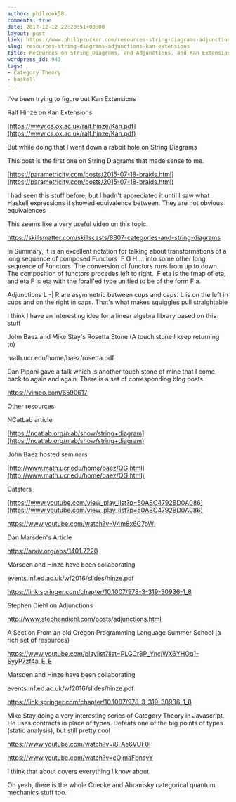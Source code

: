 ```yaml
---
author: philzook58
comments: true
date: 2017-12-12 22:20:51+00:00
layout: post
link: https://www.philipzucker.com/resources-string-diagrams-adjunctions-kan-extensions/
slug: resources-string-diagrams-adjunctions-kan-extensions
title: Resources on String Diagrams, and Adjunctions, and Kan Extensions
wordpress_id: 943
tags:
- Category Theory
- haskell
---
```


I've been trying to figure out Kan Extensions

Ralf Hinze on Kan Extensions

[https://www.cs.ox.ac.uk/ralf.hinze/Kan.pdf](https://www.cs.ox.ac.uk/ralf.hinze/Kan.pdf)



But while doing that I went down a rabbit hole on String Diagrams

This post is the first one on String Diagrams that made sense to me.

[https://parametricity.com/posts/2015-07-18-braids.html](https://parametricity.com/posts/2015-07-18-braids.html)

I had seen this stuff before, but I hadn't appreciated it until I saw what Haskell expressions it showed equivalence between. They are not obvious equivalences

This seems like a very useful video on this topic.

https://skillsmatter.com/skillscasts/8807-categories-and-string-diagrams

In Summary, it is an excellent notation for talking about transformations of a long sequence of composed Functors  F G H ... into some other long sequence of Functors. The conversion of functors runs from up to down. The composition of functors procedes left to right.  F eta is the fmap of eta, and eta F is eta with the forall'ed type unified to be of the form F a.

Adjunctions L -| R are asymmetric between cups and caps. L is on the left in cups and on the right in caps. That's what makes squiggles pull straightable

I think I have an interesting idea for a linear algebra library based on this stuff



John Baez and Mike Stay's Rosetta Stone (A touch stone I keep returning to)

math.ucr.edu/home/baez/rosetta.pdf

Dan Piponi gave a talk which is another touch stone of mine that I come back to again and again. There is a set of corresponding blog posts.

https://vimeo.com/6590617

Other resources:

NCatLab article

[https://ncatlab.org/nlab/show/string+diagram](https://ncatlab.org/nlab/show/string+diagram)

John Baez hosted seminars

[http://www.math.ucr.edu/home/baez/QG.html](http://www.math.ucr.edu/home/baez/QG.html)

Catsters

[https://www.youtube.com/view_play_list?p=50ABC4792BD0A086](https://www.youtube.com/view_play_list?p=50ABC4792BD0A086)



https://www.youtube.com/watch?v=V4m8x6C7pWI

Dan Marsden's Article

https://arxiv.org/abs/1401.7220

Marsden and Hinze have been collaborating

events.inf.ed.ac.uk/wf2016/slides/hinze.pdf

https://link.springer.com/chapter/10.1007/978-3-319-30936-1_8

Stephen Diehl on Adjunctions

http://www.stephendiehl.com/posts/adjunctions.html



A Section From an old Oregon Programming Language Summer School (a rich set of resources)

https://www.youtube.com/playlist?list=PLGCr8P_YncjWX6YHOq1-SyyP7zf4a_E_E



Marsden and Hinze have been collaborating

events.inf.ed.ac.uk/wf2016/slides/hinze.pdf

https://link.springer.com/chapter/10.1007/978-3-319-30936-1_8



Mike Stay doing a very interesting series of Category Theory in Javascript. He uses contracts in place of types. Defeats one of the big points of types (static analysis), but still pretty cool

https://www.youtube.com/watch?v=i8_Ae6VUF0I



https://www.youtube.com/watch?v=cOjmaFbnsyY



I think that about covers everything I know about.

Oh yeah, there is the whole Coecke and Abramsky categorical quantum mechanics stuff too.
